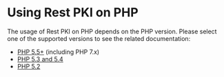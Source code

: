 ﻿# Using Rest PKI on PHP

The usage of Rest PKI on PHP depends on the PHP version. Please select one of the supported
versions to see the related documentation:

* [PHP 5.5+](current.md) (including PHP 7.x)
* [PHP 5.3 and 5.4](legacy.md)
* [PHP 5.2](legacy52.md)
